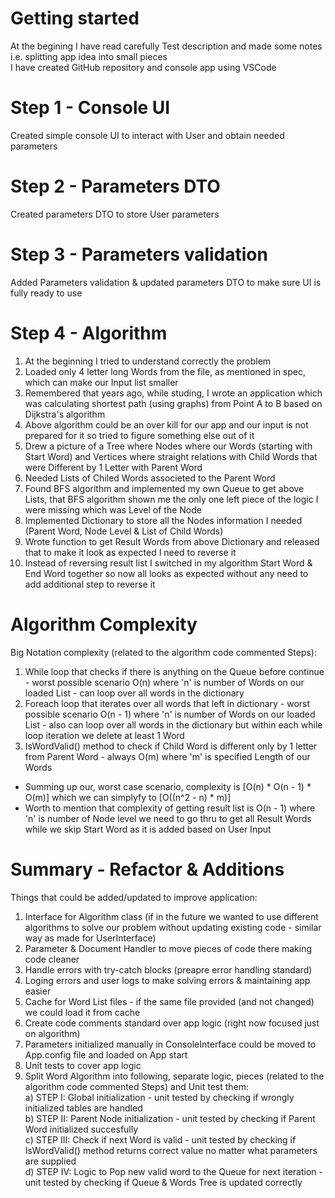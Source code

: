 # Getting started

At the begining I have read carefully Test description and made some notes i.e. splitting app idea into small pieces\
I have created GitHub repository and console app using VSCode

# Step 1 - Console UI

Created simple console UI to interact with User and obtain needed parameters

# Step 2 - Parameters DTO

Created parameters DTO to store User parameters

# Step 3 - Parameters validation

Added Parameters validation & updated parameters DTO to make sure UI is fully ready to use

# Step 4 - Algorithm

1. At the beginning I tried to understand correctly the problem
2. Loaded only 4 letter long Words from the file, as mentioned in spec, which can make our Input list smaller
3. Remembered that years ago, while studing, I wrote an application which was calculating shortest path (using graphs) from Point A to B based on Dijkstra's algorithm
4. Above algorithm could be an over kill for our app and our input is not prepared for it so tried to figure something else out of it
5. Drew a picture of a Tree where Nodes where our Words (starting with Start Word) and Vertices where straight relations with Child Words that were Different by 1 Letter with Parent Word
6. Needed Lists of Chiled Words associeted to the Parent Word
7. Found BFS algorithm and implemented my own Queue to get above Lists, that BFS algorithm shown me the only one left piece of the logic I were missing which was Level of the Node
8. Implemented Dictionary to store all the Nodes information I needed (Parent Word, Node Level & List of Child Words)
9. Wrote function to get Result Words from above Dictionary and released that to make it look as expected I need to reverse it
10. Instead of reversing result list I switched in my algorithm Start Word & End Word together so now all looks as expected without any need to add additional step to reverse it

# Algorithm Complexity

Big Notation complexity (related to the algorithm code commented Steps):
1. While loop that checks if there is anything on the Queue before continue - worst possible scenario O(n) where 'n' is number of Words on our loaded List - can loop over all words in the dictionary
2. Foreach loop that iterates over all words that left in dictionary - worst possible scenario O(n - 1) where 'n' is number of Words on our loaded List - also can loop over all words in the dictionary but within each while loop iteration we delete at least 1 Word
3. IsWordValid() method to check if Child Word is different only by 1 letter from Parent Word - always O(m) where 'm' is specified Length of our Words
- Summing up our, worst case scenario, complexity is [O(n) * O(n - 1) * O(m)] which we can simplyfy to [O((n^2 - n) * m)]
- Worth to mention that complexity of getting result list is O(n - 1)  where 'n' is number of Node level we need to go thru to get all Result Words while we skip Start Word as it is added based on User Input

# Summary - Refactor & Additions

Things that could be added/updated to improve application:
1. Interface for Algorithm class (if in the future we wanted to use different algorithms to solve our problem without updating existing code - similar way as made for UserInterface)
2. Parameter & Document Handler to move pieces of code there making code cleaner
3. Handle errors with try-catch blocks (preapre error handling standard)
4. Loging errors and user logs to make solving errors & maintaining app easier
5. Cache for Word List files - if the same file provided (and not changed) we could load it from cache
6. Create code comments standard over app logic (right now focused just on algorithm)
7. Parameters initialized manually in ConsoleInterface could be moved to App.config file and loaded on App start
8. Unit tests to cover app logic
9. Split Word Algorithm into following, separate logic, pieces (related to the algorithm code commented Steps) and Unit test them:\
a) STEP I: Global initialization - unit tested by checking if wrongly initialized tables are handled\
b) STEP II: Parent Node initialization - unit tested by checking if Parent Word initialized succesfully\
c) STEP III: Check if next Word is valid - unit tested by checking if IsWordValid() method returns correct value no matter what parameters are supplied\
d) STEP IV: Logic to Pop new valid word to the Queue for next iteration - unit tested by checking if Queue & Words Tree is updated correctly
